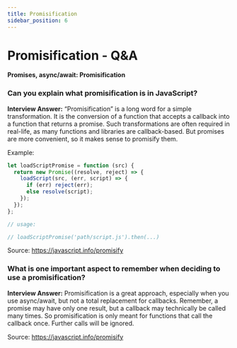 ```yaml
---
title: Promisification
sidebar_position: 6
---
```


# Promisification - Q&A

**Promises, async/await: Promisification**

### Can you explain what promisification is in JavaScript?

**Interview Answer:** “Promisification” is a long word for a simple transformation. It is the conversion of a function that accepts a callback into a function that returns a promise. Such transformations are often required in real-life, as many functions and libraries are callback-based. But promises are more convenient, so it makes sense to promisify them.

Example:

```js
let loadScriptPromise = function (src) {
  return new Promise((resolve, reject) => {
    loadScript(src, (err, script) => {
      if (err) reject(err);
      else resolve(script);
    });
  });
};

// usage:

// loadScriptPromise('path/script.js').then(...)
```

Source: <https://javascript.info/promisify>

### What is one important aspect to remember when deciding to use a promisification?

**Interview Answer:** Promisification is a great approach, especially when you use async/await, but not a total replacement for callbacks. Remember, a promise may have only one result, but a callback may technically be called many times. So promisification is only meant for functions that call the callback once. Further calls will be ignored.

Source: <https://javascript.info/promisify>
